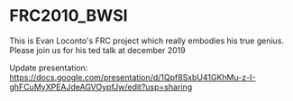 # FRC2010_BWSI 
This is Evan Loconto's FRC project which really embodies his 
true genius.
Please join us for his ted talk at december 2019

Update presentation: https://docs.google.com/presentation/d/1Qpf8SxbU41GKhMu-z-I-ghFCuMyXPEAJdeAGVOypfJw/edit?usp=sharing
